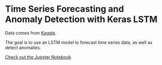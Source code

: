 # Time Series Forecasting and Anomaly Detection with Keras LSTM

Data comes from [Kaggle](https://www.kaggle.com/camnugent/sandp500).

The goal is to use an LSTM model to forecast time series data, as well as detect anomalies. 

[Check out the Jupyter Notebook](https://nbviewer.jupyter.org/github/inespancorbo/Mini-Projects/blob/master/Anomaly%20Detection%20with%20Keras/Forecasting_and_Anomaly_Detection_Time_Series_Keras.ipynb)
